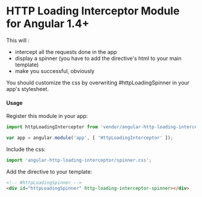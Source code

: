 # HTTP Loading Interceptor Module for Angular 1.4+

This will :
 - intercept all the requests done in the app
 - display a spinner (you have to add the directive's html to your main template)
 - make you successful, obviously
 
 You should customize the css by overwriting #httpLoadingSpinner in your app's stylesheet.


#### Usage


Register this module in your app:

```javascript
import httpLoadingInterceptor from 'vendor/angular-http-loading-interceptor';
```

```javascript
var app = angular.module('app', [ 'HttpLoadingInterceptor' ]);
```

Include the css:
```javascript
import 'angular-http-loading-interceptor/spinner.css';
```

Add the directive to your template:
```html
<!-- #httpLoadingSpinner -->
<div id="httpLoadingSpinner" http-loading-interceptor-spinner></div>
```